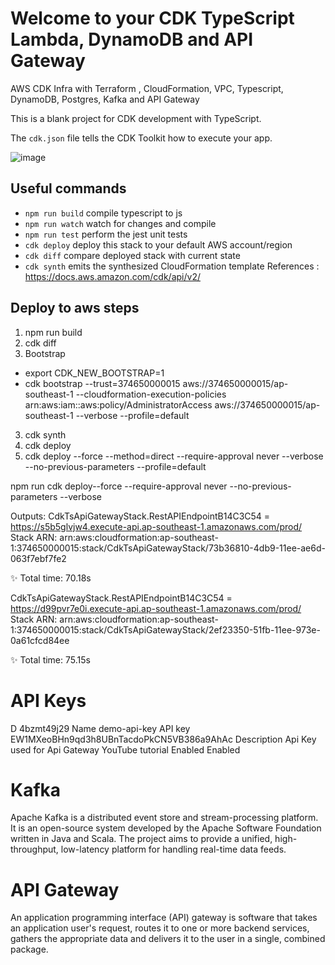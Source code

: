 # Welcome to your CDK TypeScript Lambda,  DynamoDB and API Gateway

AWS CDK Infra with Terraform , CloudFormation, VPC, Typescript, DynamoDB, Postgres, Kafka and API Gateway

This is a blank project for CDK development with TypeScript.

The `cdk.json` file tells the CDK Toolkit how to execute your app.

![image](https://github.com/joelwembo/aws-cdk-infra-poc-1/assets/19718580/172f05c7-3c8f-4e2a-8567-b33fdf660d31)

## Useful commands

* `npm run build`   compile typescript to js
* `npm run watch`   watch for changes and compile
* `npm run test`    perform the jest unit tests
* `cdk deploy`      deploy this stack to your default AWS account/region
* `cdk diff`        compare deployed stack with current state
* `cdk synth`       emits the synthesized CloudFormation template
References : https://docs.aws.amazon.com/cdk/api/v2/
## Deploy to aws steps

1. npm run build
2. cdk diff
3. Bootstrap
- export CDK_NEW_BOOTSTRAP=1
- cdk bootstrap --trust=374650000015 aws://374650000015/ap-southeast-1 --cloudformation-execution-policies arn:aws:iam::aws:policy/AdministratorAccess aws://374650000015/ap-southeast-1 --verbose --profile=default
  
3. cdk synth
4. cdk deploy 
5. cdk deploy --force --method=direct --require-approval never  --verbose --no-previous-parameters --profile=default

npm run cdk deploy--force --require-approval never --no-previous-parameters --verbose


Outputs:
CdkTsApiGatewayStack.RestAPIEndpointB14C3C54 = https://s5b5glvjw4.execute-api.ap-southeast-1.amazonaws.com/prod/
Stack ARN:
arn:aws:cloudformation:ap-southeast-1:374650000015:stack/CdkTsApiGatewayStack/73b36810-4db9-11ee-ae6d-063f7ebf7fe2

✨  Total time: 70.18s

CdkTsApiGatewayStack.RestAPIEndpointB14C3C54 = https://d99pvr7e0i.execute-api.ap-southeast-1.amazonaws.com/prod/
Stack ARN:
arn:aws:cloudformation:ap-southeast-1:374650000015:stack/CdkTsApiGatewayStack/2ef23350-51fb-11ee-973e-0a61cfcd84ee

✨  Total time: 75.15s

# API Keys

D
4bzmt49j29
Name
demo-api-key
API key
EW1MXeoBHn9qd3h8UBnTacdoPkCN5VB386a9AhAc
Description
Api Key used for Api Gateway YouTube tutorial
Enabled
Enabled 

# Kafka
Apache Kafka is a distributed event store and stream-processing platform. It is an open-source system developed by the Apache Software Foundation written in Java and Scala. The project aims to provide a unified, high-throughput, low-latency platform for handling real-time data feeds.
# API Gateway
An application programming interface (API) gateway is software that takes an application user's request, routes it to one or more backend services, gathers the appropriate data and delivers it to the user in a single, combined package.

